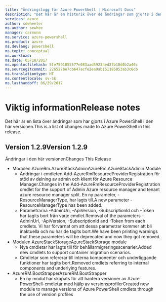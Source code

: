 ```yaml
---
title: "Ändringslogg för Azure PowerShell | Microsoft Docs"
description: "Det här är en historik över de ändringar som gjorts i den senaste versionen av Azure PowerShell."
services: azure
author: sdwheeler
ms.author: sewhee
manager: carmonm
ms.service: azure-powershell
ms.product: azure
ms.devlang: powershell
ms.topic: conceptual
ms.workload: 
ms.date: 05/18/2017
ms.openlocfilehash: 5fe7591855577e083aad5923aed37b18d0b2a40c
ms.sourcegitcommit: 226527be7cb647acfe2ea9ab151185053ab3c6db
ms.translationtype: HT
ms.contentlocale: sv-SE
ms.lasthandoff: 06/29/2017
---
```

# <a name="release-notes"></a><span data-ttu-id="073e3-103">Viktig information</span><span class="sxs-lookup"><span data-stu-id="073e3-103">Release notes</span></span>

<span data-ttu-id="073e3-104">Det här är en lista över ändringar som har gjorts i Azure PowerShell i den här versionen.</span><span class="sxs-lookup"><span data-stu-id="073e3-104">This is a list of changes made to Azure PowerShell in this release.</span></span>

## <a name="version-129"></a><span data-ttu-id="073e3-105">Version 1.2.9</span><span class="sxs-lookup"><span data-stu-id="073e3-105">Version 1.2.9</span></span>

<span data-ttu-id="073e3-106">Ändringar i den här versionen</span><span class="sxs-lookup"><span data-stu-id="073e3-106">Changes This Release</span></span>

* <span data-ttu-id="073e3-107">Modulen AzureRm.AzureStackAdmin</span><span class="sxs-lookup"><span data-stu-id="073e3-107">AzureRm.AzureStackAdmin Module</span></span>
    + <span data-ttu-id="073e3-108">Ändringar i cmdleten Add-AzureRmResourceProviderRegistration för stöd av delning av admin och klient för Azure Resource Manager.</span><span class="sxs-lookup"><span data-stu-id="073e3-108">Changes in the Add-AzureRmResourceProviderRegistration cmdlet for the support of Admin Azure resource manager and tenant azure resource manager split.</span></span> <span data-ttu-id="073e3-109">En ny parameter, -ResourceManagerType, har lagts till.</span><span class="sxs-lookup"><span data-stu-id="073e3-109">A new parameter -ResourceManagerType has been added.</span></span>
    + <span data-ttu-id="073e3-110">Parametrarna -AdminUri, -ApiVersion, -SubscriptionId och -Token har tagits bort från varje cmdlet.</span><span class="sxs-lookup"><span data-stu-id="073e3-110">Removal of the parameters -AdminUri, -ApiVersion, -SubscriptionId and -Token from each cmdlets.</span></span> <span data-ttu-id="073e3-111">Vi har förvarnat om att dessa parametrar kommer att bli inaktuella och nu har de tagits bort.</span><span class="sxs-lookup"><span data-stu-id="073e3-111">We have been printing warnings that these parameters will be deprecated and now they got removed.</span></span>
* <span data-ttu-id="073e3-112">Modulen AzureStackStorage</span><span class="sxs-lookup"><span data-stu-id="073e3-112">AzureStackStorage module</span></span>
    + <span data-ttu-id="073e3-113">Nya cmdletar har lagts till för behållarmigreringsscenarier.</span><span class="sxs-lookup"><span data-stu-id="073e3-113">Added new cmdlets to support container migration scenarios.</span></span>
    + <span data-ttu-id="073e3-114">Cmdletar som refererar till interna komponenter och underliggande funktioner har tagits bort.</span><span class="sxs-lookup"><span data-stu-id="073e3-114">Removed cmdlets referring to internal components and underlying features.</span></span>
* <span data-ttu-id="073e3-115">AzureRM.BootStrapper</span><span class="sxs-lookup"><span data-stu-id="073e3-115">AzureRM.BootStrapper</span></span>
    + <span data-ttu-id="073e3-116">En ny modul har skapats för att hantera versioner av Azure PowerShell-cmdletar med hjälp av versionsprofiler</span><span class="sxs-lookup"><span data-stu-id="073e3-116">Created new module to manage versions of Azure PowerShell cmdlets through the use of version profiles</span></span>